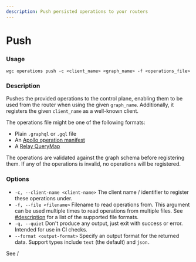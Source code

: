 ```yaml
---
description: Push persisted operations to your routers
---
```


# Push

### Usage

```
wgc operations push -c <client_name> <graph_name> -f <operations_file> 
```

### Description

Pushes the provided operations to the control plane, enabling them to be used from the router when using the given `graph_name`. Additionally, it registers the given `client_name` as a well-known client.

The operations file might be one of the following formats:

* Plain `.graphql` or `.gql` file
* An [Apollo operation manifest](https://www.apollographql.com/docs/kotlin/advanced/persisted-queries/#1-generate-operation-manifest)
* A [Relay QueryMap](https://relay.dev/docs/guides/persisted-queries/)

The operations are validated against the graph schema before registering them. If any of the operations is invalid, no operations will be registered.

### Options

* `-c, --client-name <client-name>` The client name / identifier to register these operations under.
* `-f, --file <filename>` Filename to read operations from. This argument can be used multiple times to read operations from multiple files. See [#description](push.md#description "mention") for a list of the supported file formats.
* `-q, --quiet` Don't produce any output, just exit with success or error. Intended for use in CI checks.
* `--format <output-format>` Specify an output format for the returned data. Support types include `text` (the default) and `json.`

See /
